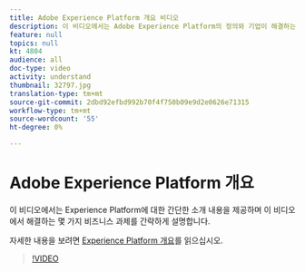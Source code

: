 ```yaml
---
title: Adobe Experience Platform 개요 비디오
description: 이 비디오에서는 Adobe Experience Platform의 정의와 기업이 해결하는 비즈니스 과제에 대해 간략하게 설명합니다.
feature: null
topics: null
kt: 4804
audience: all
doc-type: video
activity: understand
thumbnail: 32797.jpg
translation-type: tm+mt
source-git-commit: 2dbd92efbd992b70f4f750b09e9d2e0626e71315
workflow-type: tm+mt
source-wordcount: '55'
ht-degree: 0%

---
```



# Adobe Experience Platform 개요

이 비디오에서는 Experience Platform에 대한 간단한 소개 내용을 제공하며 이 비디오에서 해결하는 몇 가지 비즈니스 과제를 간략하게 설명합니다.

자세한 내용을 보려면 [Experience Platform 개요](../home.md)를 읽으십시오.

>[!VIDEO](https://video.tv.adobe.com/v/32797?quality=12&learn=on)